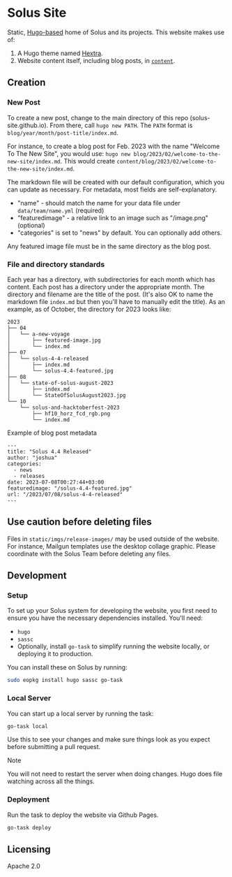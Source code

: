 # Solus Site

Static, [Hugo-based](https://gohugo.io) home of Solus and its projects. This website makes use of:

1. A Hugo theme named [Hextra](https://imfing.github.io/hextra/).
2. Website content itself, including blog posts, in [`content`](content).

## Creation

### New Post

To create a new post, change to the main directory of this repo (solus-site.github.io).
From there, call `hugo new PATH`. The `PATH` format is `blog/year/month/post-title/index.md`.

For instance, to create a blog post for Feb. 2023 with the name "Welcome To The New Site", you would use: `hugo new blog/2023/02/welcome-to-the-new-site/index.md`.
This would create `content/blog/2023/02/welcome-to-the-new-site/index.md`.

The markdown file will be created with our default configuration, which you can update as necessary. For metadata, most fields are self-explanatory.

- "name" - should match the name for your data file under `data/team/name.yml` (required)
- "featuredimage" - a relative link to an image such as "/image.png" (optional)
- "categories" is set to "news" by default. You can optionally add others.

Any featured image file must be in the same directory as the blog post.

### File and directory standards

Each year has a directory, with subdirectories for each month which has content.
Each post has a directory under the appropriate month. The directory and filename are the title of the post. (It's also OK to name the markdown file `index.md` but then you'll have to manually edit the title).
As an example, as of October, the directory for 2023 looks like:

```
2023
├── 04
│   └── a-new-voyage
│       ├── featured-image.jpg
│       └── index.md
├── 07
│   └── solus-4-4-released
│       ├── index.md
│       └── solus-4.4-featured.jpg
├── 08
│   └── state-of-solus-august-2023
│       ├── index.md
│       └── StateOfSolusAugust2023.jpg
└── 10
    └── solus-and-hacktoberfest-2023
        ├── hf10_horz_fcd_rgb.png
        └── index.md
```

Example of blog post metadata

```
---
title: "Solus 4.4 Released"
author: "joshua"
categories:
  - news
  - releases
date: 2023-07-08T00:27:44+03:00
featuredimage: "/solus-4.4-featured.jpg"
url: "/2023/07/08/solus-4-4-released"
---
```

## Use caution before deleting files

Files  in `static/imgs/release-images/` may be used outside of the website.
For instance, Mailgun templates use the desktop collage graphic. Please coordinate with the Solus Team before deleting any files.

## Development

### Setup

To set up your Solus system for developing the website, you first need to ensure you have the necessary dependencies installed. You'll need:

- `hugo`
- `sassc`
- Optionally, install `go-task` to simplify running the website locally, or deploying it to production.

You can install these on Solus by running:

```bash
sudo eopkg install hugo sassc go-task
```

### Local Server

You can start up a local server by running the task:

```bash
go-task local
```

Use this to see your changes and make sure things look as you expect before submitting a pull request.

> [!Note]
> You will not need to restart the server when doing changes. Hugo does file watching across all the things.

### Deployment

Run the task to deploy the website via Github Pages.

```bash
go-task deploy
```

## Licensing

Apache 2.0
